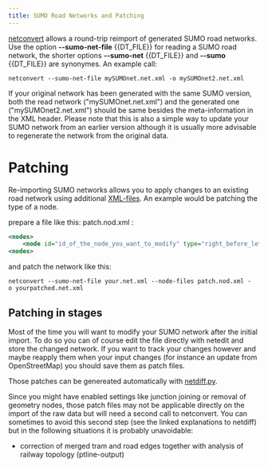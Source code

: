 ```yaml
---
title: SUMO Road Networks and Patching
---
```


[netconvert](../../netconvert.md) allows a round-trip reimport of
generated SUMO road networks. Use the option **--sumo-net-file** {{DT_FILE}} for reading a SUMO road
network, the shorter options **--sumo-net** {{DT_FILE}} and **--sumo** {{DT_FILE}} are synonymes. An example call:

```
netconvert --sumo-net-file mySUMOnet.net.xml -o mySUMOnet2.net.xml
```

If your original network has been generated with the same SUMO version,
both the read network ("mySUMOnet.net.xml") and
the generated one ("mySUMOnet2.net.xml") should be same besides the
meta-information in the XML header. Please note that this is also
a simple way to update your SUMO network from an earlier version
although it is usually more advisable to regenerate the network from the original data.

# Patching

Re-importing SUMO networks allows you to apply changes to an existing
road network using additional
[XML-files](../../Networks/PlainXML.md).
An example would be patching the type of a node.

prepare a file like this: patch.nod.xml :

```xml
<nodes>
    <node id="id_of_the_node_you_want_to_modify" type="right_before_left"/>
<nodes>
```

and patch the network like this:

```
netconvert --sumo-net-file your.net.xml --node-files patch.nod.xml -o yourpatched.net.xml
```

## Patching in stages
Most of the time you will want to modify your SUMO network after the initial import.
To do so you can of course edit the file directly with netedit and store the changed
network. If you want to track your changes however and maybe reapply them when your
input changes (for instance an update from OpenStreetMap) you should save them as patch files.

Those patches can be genereated automatically with [netdiff.py](../../Tools/Net.md#netdiffpy).

Since you might have enabled settings like junction joining or removal of geometry nodes,
those patch files may not be applicable directly on the import of the raw data but will need
a second call to netconvert. You can sometimes to avoid this second step (see the linked
explanations to netdiff) but in the following situations it is probably unavoidable:

- correction of merged tram and road edges together with analysis of railway topology (ptline-output)
